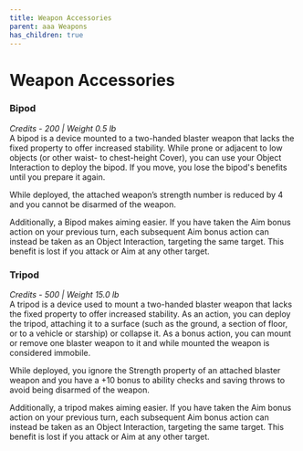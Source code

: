 ```yaml
---
title: Weapon Accessories
parent: aaa Weapons
has_children: true
---
```


# Weapon Accessories

### Bipod
*Credits - 200 | Weight 0.5 lb*<br>
A bipod is a device mounted to a two-handed blaster weapon that lacks the fixed property to offer increased stability. While prone or adjacent to low objects (or other waist- to chest-height Cover), you can use your Object Interaction to deploy the bipod. If you move, you lose the bipod's benefits until you prepare it again.

While deployed, the attached weapon’s strength number is reduced by 4 and you cannot be disarmed of the weapon. 

Additionally, a Bipod makes aiming easier. If you have taken the Aim bonus action on your previous turn, each subsequent Aim bonus action can instead be taken as an Object Interaction, targeting the same target. This benefit is lost if you attack or Aim at any other target.

### Tripod
*Credits - 500 | Weight 15.0 lb*<br>
A tripod is a device used to mount a two-handed blaster weapon that lacks the fixed property to offer increased stability. As an action, you can deploy the tripod, attaching it to a surface (such as the ground, a section of floor, or to a vehicle or starship) or collapse it. As a bonus action, you can mount or remove one blaster weapon to it and while mounted the weapon is considered immobile. 

While deployed, you ignore the Strength property of an attached blaster weapon and you have a +10 bonus to ability checks and saving throws to avoid being disarmed of the weapon.

Additionally, a tripod makes aiming easier. If you have taken the Aim bonus action on your previous turn, each subsequent Aim bonus action can instead be taken as an Object Interaction, targeting the same target. This benefit is lost if you attack or Aim at any other target.